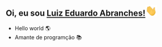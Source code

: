 
## Oi, eu sou [Luiz Eduardo Abranches!](http://aboutme.mywebcommunity.org/)<img src="https://raw.githubusercontent.com/ABSphreak/ABSphreak/master/gifs/Hi.gif" width="30px">

<ul>
  <li>Hello world 🌎</li>
  <li>Amante de programção 📚</li>
</ul>
       


